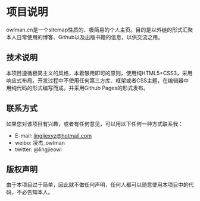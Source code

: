 # 项目说明
owlman.cn是一个sitemap性质的、极简易的个人主页。目的是以外链的形式汇聚本人日常使用的博客、Github以及出版书籍的信息，以供交流之用。

## 技术说明

本项目遵循极简主义的风格，本着够用即可的原则，使用纯HTML5+CSS3，采用响应式布局。开发过程中不使用任何第三方库、框架或者CSS主题，在编辑器中用纯代码的形式编写而成。并采用Github Pages的形式发布。

## 联系方式

如果您对该项目有兴趣，或者有任何意见，可以用以下任何一种方式联系我：
+ E-mail: lingjiexyz@hotmail.com
+ weibo: 凌杰_owlman
+ twitter: @lingjieowl

## 版权声明

由于本项目过于简单，因此就不做任何声明，任何人都可以随意使用本项目中的代码，不必告知本人。

